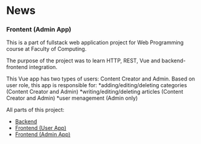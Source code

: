 # News 

### Frontent (Admin App)

This is a part of fullstack web application project for Web Programming course at Faculty of Computing.

The purpose of the project was to learn HTTP, REST, Vue and backend-frontend integration.

This Vue app has two types of users: Content Creator and Admin.
Based on user role, this app is responsible for: 
*adding/editing/deleting categories (Content Creator and Admin)
*writing/editing/deleting articles (Content Creator and Admin)
*user menagement (Admin only)

All parts of this project:
- [Backend](https://github.com/VukV/news-backend)
- [Frontend (User App)](https://github.com/VukV/news-frontend)
- [Frontend (Admin App)](https://github.com/VukV/news-frontend-admin)

